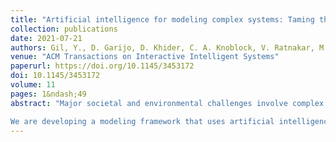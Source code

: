 ```yaml
---
title: "Artificial intelligence for modeling complex systems: Taming the complexity of expert models to improve decision making"
collection: publications
date: 2021-07-21
authors: Gil, Y., D. Garijo, D. Khider, C. A. Knoblock, V. Ratnakar, M. Osorio, H. Vargas, M. Pham, J. Pujara, B. Shbita, B. Vu, Y.-Y. Chiang, D. Feldman, Y. Lin, H. Song, V. Kumar, A. Khandelwal, M. Steinbach, K. Tayal, S. Xu, S. A. Pierce, L. Pearson, D. Hardesty-Lewis, E. Deelman, R. F. Da Silva, R. Mayani, A. R. Kemanian, <b>Y. Shi</b>, L. Leonard, S. Peckham, M. Stoica, K. Cobourn, Z. Zhang, C. Duffy, L. Shu
venue: "ACM Transactions on Interactive Intelligent Systems"
paperurl: https://doi.org/10.1145/3453172
doi: 10.1145/3453172
volume: 11
pages: 1&ndash;49
abstract: "Major societal and environmental challenges involve complex systems that have diverse multi-scale interacting processes. Consider, for example, how droughts and water reserves affect crop production and how agriculture and industrial needs affect water quality and availability. Preventive measures, such as delaying planting dates and adopting new agricultural practices in response to changing weather patterns, can reduce the damage caused by natural processes. Understanding how these natural and human processes affect one another allows forecasting the effects of undesirable situations and study interventions to take preventive measures. For many of these processes, there are expert models that incorporate state-of-the-art theories and knowledge to quantify a system's response to a diversity of conditions. A major challenge for efficient modeling is the diversity of modeling approaches across disciplines and the wide variety of data sources available only in formats that require complex conversions. Using expert models for particular problems requires integration of models with third-party data as well as integration of models across disciplines. Modelers face significant heterogeneity that requires resolving semantic, spatiotemporal, and execution mismatches, which are largely done by hand today and may take more than 2 years of effort.

We are developing a modeling framework that uses artificial intelligence (AI) techniques to reduce modeling effort while ensuring utility for decision making. Our work to date makes several innovative contributions: (1) an intelligent user interface that guides analysts to frame their modeling problem and assists them by suggesting relevant choices and automating steps along the way; (2) semantic metadata for models, including their modeling variables and constraints, that ensures model relevance and proper use for a given decision-making problem; and (3) semantic representations of datasets in terms of modeling variables that enable automated data selection and data transformations. This framework is implemented in the MINT (Model INTegration) framework, and currently includes data and models to analyze the interactions between natural and human systems involving climate, water availability, agricultural production, and markets. Our work to date demonstrates the utility of AI techniques to accelerate modeling to support decision-making and uncovers several challenging directions for future work."
---
```

